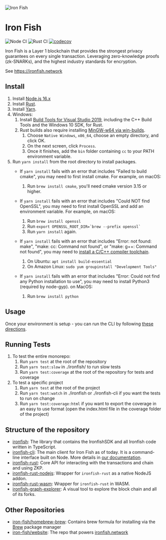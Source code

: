 ![Iron Fish](https://user-images.githubusercontent.com/767083/113650890-d8414c80-9645-11eb-8f4d-2427fc322ce4.png)

# Iron Fish

![Node CI](https://github.com/iron-fish/ironfish/actions/workflows/ci.yml/badge.svg)
![Rust CI](https://github.com/iron-fish/ironfish/actions/workflows/rust_ci.yml/badge.svg)
[![codecov](https://codecov.io/gh/iron-fish/ironfish/branch/master/graph/badge.svg?token=fOjPFN18xZ)](https://codecov.io/gh/iron-fish/ironfish)

Iron Fish is a Layer 1 blockchain that provides the strongest privacy guarantees on every single transaction. Leveraging zero-knowledge proofs (zk-SNARKs), and the highest industry standards for encryption.

See https://ironfish.network

## Install

1. Install [Node.js 16.x](https://nodejs.org/en/download/)
1. Install [Rust](https://www.rust-lang.org/learn/get-started).
1. Install [Yarn](https://classic.yarnpkg.com/en/docs/install).
1. Windows:
   1. Install [Build Tools for Visual Studio 2019](https://docs.microsoft.com/en-us/visualstudio/releases/2019/history#release-dates-and-build-numbers), including the C++ Build Tools and the Windows 10 SDK, for Rust.
   1. Rust builds also require installing [MinGW-w64 via win-builds](http://win-builds.org/doku.php/download_and_installation_from_windows).
      1. Choose `Native Windows`, `x86_64`, choose an empty directory, and click OK.
      1. On the next screen, click `Process`.
      1. Once it finishes, add the `bin` folder containing `cc` to your PATH environment variable.
1. Run `yarn install` from the root directory to install packages.
   - If `yarn install` fails with an error that includes "Failed to build cmake", you may need to first install cmake. For example, on macOS:
     1. Run `brew install cmake`, you'll need cmake version 3.15 or higher.

   - If `yarn install` fails with an error that includes "Could NOT find OpenSSL", you may need to first install OpenSSL and add an environment variable. For example, on macOS:
     1. Run `brew install openssl`
     1. Run `` export OPENSSL_ROOT_DIR=`brew --prefix openssl`  ``
     1. Run `yarn install` again.

   - If `yarn install` fails with an error that includes "Error: not found: make", "make: cc: Command not found", or "make: g++: Command not found", you may need to [install a C/C++ compiler toolchain](https://github.com/nodejs/node-gyp#on-unix).
     1. On Ubuntu: `apt install build-essential`
     1. On Amazon Linux: `sudo yum groupinstall "Development Tools"`

   - If `yarn install` fails with an error that includes "Error: Could not find any Python installation to use", you may need to install Python3 (required by node-gyp). on MacOS:
     1. Run `brew install python`

## Usage

Once your environment is setup - you can run the CLI by following [these directions](https://github.com/iron-fish/ironfish/tree/master/ironfish-cli).

## Running Tests

1. To test the entire monorepo:
   1. Run `yarn test` at the root of the repository
   1. Run `yarn test:slow` in ./ironfish/ to run slow tests
   1. Run `yarn test:coverage` at the root of the repository for tests and coverage
1. To test a specific project
   1. Run `yarn test` at the root of the project
   1. Run `yarn test:watch` in ./ironfish or ./ironfish-cli if you want the tests to run on change
   1. Run `yarn test:coverage:html` if you want to export the coverage in an easy to use format (open the index.html file in the coverage folder of the project)

## Structure of the repository

- [ironfish](./ironfish/README.md): The library that contains the IronfishSDK and all Ironfish code written in TypeScript.
- [ironfish-cli](./ironfish-cli/README.md): The main client for Iron Fish as of today. It is a command-line interface built on Node. More details in [our documentation](https://ironfish.network/docs/onboarding/iron-fish-tutorial).
- [ironfish-rust](./ironfish-rust/README.md): Core API for interacting with the transactions and chain and using ZKP.
- [ironfish-rust-nodejs](./ironfish-rust-nodejs/README.md): Wrapper for `ironfish-rust` as a native NodeJS addon.
- [ironfish-rust-wasm](./ironfish-rust-wasm/README.md): Wrapper for `ironfish-rust` in WASM.
- [ironfish-graph-explorer](./ironfish-graph-explorer/README.md): A visual tool to explore the block chain and all of its forks.

## Other Repositories

- [iron-fish/homebrew-brew](https://github.com/iron-fish/homebrew-brew): Contains brew formula for installing via the [Brew](https://brew.sh) package manager
- [iron-fish/website](https://github.com/iron-fish/website): The repo that powers [ironfish.network](https://ironfish.network)
